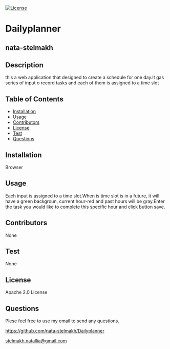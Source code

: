  
  [![License](https://img.shields.io/badge/License-Apache%202.0-blue.svg)](https://opensource.org/licenses/Apache-2.0)
  # Dailyplanner
  ## nata-stelmakh
  
  ## Description 
  
  this a web application that designed to create a schedule for one day.It gas series of input o record tasks and each of them is assigned to a time slot
  

  ## Table of Contents  
  * [Installation](#installation)
  * [Usage](#usage)
  * [Contributors](#contibutors)
  * [License](#license)
  * [Test](#test)
  * [Questions](#questions)
  
  ## Installation 
  
  Browser

  ## Usage
  
  Each input is assigned to a time slot.When is time slot is in a future, it will have a green backgroun, current hour-red and past hours will be gray.Enter the task you would like to complete this specific hour and click button save.

  ## Contributors
  
  None

  ## Test
  
  None

  ## License
  
  Apache 2.0 License

  ## Questions
  
  Plese feel free to use my email to send any questions.

  https://github.com/nata-stelmakh/Dailyplanner
  
  stelmakh.natallia@gmail.com
